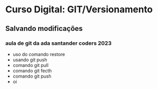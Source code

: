 # Curso Digital: GIT/Versionamento

## Salvando modificações


### aula de git da ada santander coders 2023
 
 * uso do comando restore
 * usando git push
 * comando git pull
* comando git fecth
* comando git push
* oi